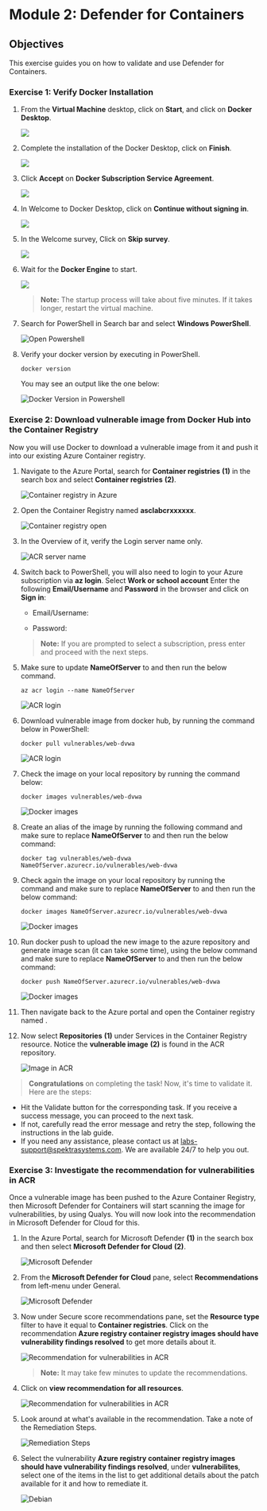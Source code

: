 # Module 2:   Defender for Containers

## Objectives
This exercise guides you on how to validate and use Defender for Containers.

### Exercise 1: Verify Docker Installation

1. From the **Virtual Machine** desktop, click on **Start**, and click on **Docker Desktop**.
 
    ![](images/docker1.png)

2. Complete the installation of the Docker Desktop, click on **Finish**.

    ![](images/docker2.png)

3. Click **Accept** on **Docker Subscription Service Agreement**.

    ![](images/m2-img2.png)

4. In Welcome to Docker Desktop, click on **Continue without signing in**.

    ![](images/docker3.png)

5. In the Welcome survey, Click on **Skip survey**.

    ![](images/docker4.png)

6. Wait for the **Docker Engine** to start. 

    ![](images/docker5.png)

    >**Note:** The startup process will take about five minutes. If it takes longer, restart the virtual machine.
    
7. Search for PowerShell in Search bar and select **Windows PowerShell**.

   ![Open Powershell](images/open-powershell.png)

8. Verify your docker version by executing in PowerShell. 

   ```
   docker version
   ```

   You may see an output like the one below:

   ![Docker Version in Powershell](images/docker-version.png)


### Exercise 2: Download vulnerable image from Docker Hub into the Container Registry

Now you will use Docker to download a vulnerable image from it and push it into our existing Azure Container registry.

1. Navigate to the Azure Portal, search for **Container registries** **(1)** in the search box and select **Container registries** **(2)**.

   ![Container registry in Azure](images/serach-cr1.png)

2. Open the Container Registry named **asclabcrxxxxxx**.

   ![Container registry open](images/select-cr.png)

3. In the Overview of it, verify the Login server name only. 

   ![ACR server name](images/copy-crname1.png)

4.	Switch back to PowerShell, you will also need to login to your Azure subscription via **az login**. Select **Work or school account** Enter the following **Email/Username** and **Password** in the browser and click on **Sign in**:

      * Email/Username: **<inject key="AzureAdUserEmail" enableCopy="true"/>** 

      * Password: **<inject key="AzureAdUserPassword" enableCopy="true"/>**
        
     >**Note:** If you are prompted to select a subscription, press enter and proceed with the next steps.
 
5. Make sure to update **NameOfServer** to **<inject key="Container registry" enableCopy="true"/>** and then run the below command.
   
   ```
   az acr login --name NameOfServer
   ```
 
   ![ACR login](images/acr-login.png)

6. Download vulnerable image from docker hub, by running the command below in PowerShell:

   ```
   docker pull vulnerables/web-dvwa
   ```

   ![ACR login](images/docker-pull1.png)

7. Check the image on your local repository by running the command below:

   ```
   docker images vulnerables/web-dvwa
   ```

   ![Docker images](images/docker-pull2.png)

8. Create an alias of the image by running the following command and make sure to replace **NameOfServer** to **<inject key="Container registry" enableCopy="true"/>** and then run the below command:

   ```
   docker tag vulnerables/web-dvwa NameOfServer.azurecr.io/vulnerables/web-dvwa
   ```

9. Check again the image on your local repository by running the command and make sure to replace **NameOfServer** to **<inject key="Container registry" enableCopy="true"/>** and then run the below command:

   ```
   docker images NameOfServer.azurecr.io/vulnerables/web-dvwa
   ```

   ![Docker images](images/docker-image.png)


10. Run docker push to upload the new image to the azure repository and generate image scan (it can take some time), using the below command and make sure to replace **NameOfServer** to **<inject key="Container registry" enableCopy="true"/>** and then run the below command:

    ```
    docker push NameOfServer.azurecr.io/vulnerables/web-dvwa
    ```

    ![Docker images](images/docker-push.png)

11. Then navigate back to the Azure portal and open the Container registry named **<inject key="Container registry" enableCopy="true"/>**.

12. Now select **Repositories** **(1)** under Services in the **<inject key="Container registry" enableCopy="false"/>** Container Registry resource. Notice the **vulnerable image** **(2)** is found in the ACR repository.

    ![Image in ACR](images/cr-repos.png)

  > **Congratulations** on completing the task! Now, it's time to validate it. Here are the steps:

  - Hit the Validate button for the corresponding task. If you receive a success message, you can proceed to the next task. 
  - If not, carefully read the error message and retry the step, following the instructions in the lab guide.
  - If you need any assistance, please contact us at labs-support@spektrasystems.com. We are available 24/7 to help you out.

  <validation step="9049dcde-bf54-499f-b276-71704adbcf9b" />

### Exercise 3: Investigate the recommendation for vulnerabilities in ACR 

Once a vulnerable image has been pushed to the Azure Container Registry, then Microsoft Defender for Containers will start scanning the image for vulnerabilities, by using Qualys. You will now look into the recommendation in Microsoft Defender for Cloud for this. 
 
1. In the Azure Portal, search for Microsoft Defender **(1)** in the search box and then select **Microsoft Defender for Cloud** **(2)**.

    ![Microsoft Defender](images/m2-ex3-step1.png)
   
2. From the **Microsoft Defender for Cloud** pane, select **Recommendations** from left-menu under General.

    ![Microsoft Defender](images/m2-ex3-step2.png)
 
3. Now under Secure score recommendations pane, set the **Resource type** filter to have it equal to **Container registries**. Click on the recommendation **Azure registry container registry images should have vulnerability findings resolved** to get more details about it.
   
    ![Recommendation for vulnerabilities in ACR](images/m2-ex3-step3.3.png)
   >**Note:** It may take few minutes to update the recommendations.

1. Click on **view recommendation for all resources**.

    ![Recommendation for vulnerabilities in ACR](images/m2-ex3-step3.2.png)

4. Look around at what's available in the recommendation. Take a note of the Remediation Steps.

    ![Remediation Steps](images/m2-ex3-step4.1.png)
  
5. Select the vulnerability **Azure registry container registry images should have vulnerability findings resolved**, under **vulnerabilites**, select one of the items in the list to get additional details about the patch available for it and how to remediate it.

   ![Debian](images/m2-ex3-step5.1.png)
 
